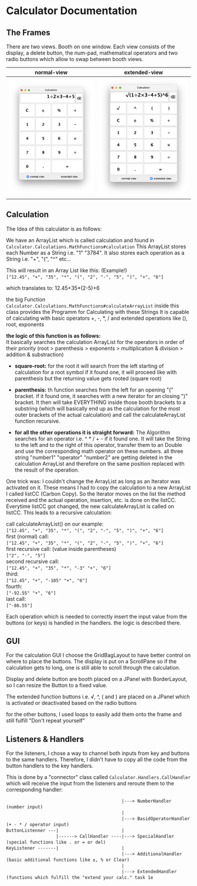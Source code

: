 # Calculator Documentation

## The Frames

There are two views.
Booth on one window. 
Each view consists of the display, a delete button, the num-pad,
mathematical operators and two radio buttons which allow to swap between
booth views.

|                  **normal-view**                   |                          **extended-view**                           |
|:--------------------------------------------------:|:--------------------------------------------------------------------:|
| ![Calculator_img.png](Images%2FCalculator_img.png) | ![Calculator_extended_img.png](Images%2FCalculator_extended_img.png) |

## Calculation

The Idea of this calculator is as follows:

We have an ArrayList<String> which is called calculation and found in
`Calculator.Calculations.MathFunctions#calculation`
This ArrayList stores each Number as a String i.e. "1" "3784".
It also stores each operation as a String i.e. "+", "(", "^" etc...

This will result in an Array List like this: (Example!)  
```["12.45", "+", "35", "*", "(", "2", "-", "5", ")", "+", "6"]```

which translates to:
12.45+35*(2-5)+6

the big Function
`Calculator.Calculations.MathFunctions#calculateArrayList`
inside this class provides the Programm for Calculating with these Strings
It is capable of calculating with basic operators +, -, *, /
and extended operations like (), root, exponents

**the logic of this function is as follows:**  
It basically searches the calculation ArrayList for the operators
in order of their priority (root > parenthesis > exponents > multiplication & division > addition & substraction)

- **square-root:**
for the root it will search from the left starting of calculation for a root symbol
if it found one, it will proceed like with parenthesis but the returning value gets rooted (square root)
 

- **parenthesis:**
th function searches from the left for an opening "(" bracket. if it found one, it searches with a new iterator for
an closing ")" bracket. It then will take EVERYTHING inside those booth brackets to a substring (which will basically
end up as the calculation for the most outer brackets of the actual calculation) and call the calculateArrayList
function recursive.


- **for all the other operations it is straight forward:**
The Algorithm searches for an operator i.e. ^ * / + -
if it found one. It will take the String to the left and to the right of this operator, transfer them to an Double and
use the corresponding math operator on these numbers. all three string "number1" "operator" "number2" are getting deleted
in the calculation ArrayList and therefore on the same position replaced with the result of the operation.

One trick was:
I couldn't change the ArrayList as long as an Iterator was activated on it. These means I had to copy the calculation to a
new ArrayList I called listCC (Carbon Copy). So the Iterator moves on the list the method received and the actual operation,
insertion, etc. is done on the listCC. Everytime listCC got changed, the new calculateArrayList is called on listCC.
This leads to a recursive calculation:

call calculateArrayList() on our example:    
```["12.45", "+", "35", "*", "(", "2", "-", "5", ")", "+", "6"]```  
first (normal) call:  
```["12.45", "+", "35", "*", "(", "2", "-", "5", ")", "+", "6"]```  
first recursive call: (value inside parentheses)  
```["2", "-", "5"]```  
second recursive call:  
```["12.45", "+", "35", "*", "-3" "+", "6"]```  
third:  
```["12.45", "+", "-105" "+", "6"]```  
fourth:  
```["-92.55" "+", "6"]```  
last call:  
```["-86.55"]```

Each operation which is needed to correctly insert the input value from the buttons (or keys) is handled in the handlers.
the logic is described there.

## GUI

For the calculation GUI I choose the GridBagLayout to have better control on where to place the buttons.
The display is put on a ScrollPane so if the calculation gets to long,
one is still able to scroll through the calculation.

Display and delete button are booth placed on a JPanel with BorderLayout, so I can resize the Button to a fixed value.

The extended function buttons i.e. √, ^, ( and ) are placed on a JPanel which is activated or deactivated based on the
radio buttons

for the other buttons, I used loops to easily add them onto the frame and still fulfill "Don't repeat yourself"

## Listeners & Handlers

For the listeners, I chose a way to channel both inputs from key and buttons to the same handlers.
Therefore, I didn't have to copy all the code from the button handlers to the key handlers.

This is done by a "connector" class called
`Calculator.Handlers.CallHandler`
which will receive the input from the listeners and reroute them to the corresponding handler:

```
                                            |---> NumberHandler (number input)
                                            |
                                            |---> BasidOperatorHandler (+ - * / operator input)
ButtonListenner ---|                        |
                   |------> CallHandler ----|---> SpecialHandler (special functions like . or = or del)
KeyListener -------|                        |
                                            |---> AdditionalHandler (basic additional functions like ±, % or Clear)
                                            |   
                                            |---> ExtendedHandler (functions which fulfill the "extend your calc." task 1e
```
